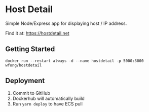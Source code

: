 # Host Detail

Simple Node/Express app for displaying host / IP address.

Find it at: https://hostdetail.net

## Getting Started

```
docker run --restart always -d --name hostdetail -p 5000:3000 wfong/hostdetail
```

## Deployment

1. Commit to GitHub
1. Dockerhub will automatically build
1. Run `yarn deploy` to have ECS pull
